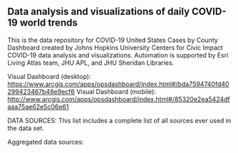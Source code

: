 ## Data analysis and visualizations of daily COVID-19 world trends

This is the data repository for COVID-19 United States Cases by County Dashboard created by Johns Hopkins University Centers for Civic Impact COVID-19  data analysis and visualizations. Automation is supported by Esri Living Atlas team, JHU APL, and JHU Sheridan Libraries. 

Visual Dashboard (desktop): https://www.arcgis.com/apps/opsdashboard/index.html#/bda7594740fd40299423467b48e9ecf6
Visual Dashboard (mobile): http://www.arcgis.com/apps/opsdashboard/index.html#/85320e2ea5424dfaaa75ae62e5c06e61

DATA SOURCES: This list includes a complete list of all sources ever used in the data set.

Aggregated data sources:
  
